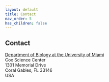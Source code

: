 ```yaml
---
layout: default
title: Contact
nav_order: 5
has_children: false
---
```


## Contact
[Department of Biology at the University of Miami](https://biology.as.miami.edu/) \
Cox Science Center \
1301 Memorial Drive \
Coral Gables, FL 33146 \
USA

